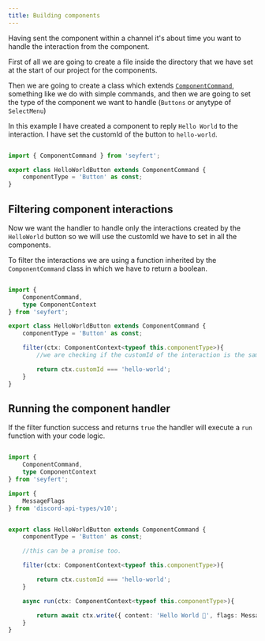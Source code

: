 ```yaml
---
title: Building components
---
```


Having sent the component within a channel it's about time you want to handle the interaction from the component.

First of all we are going to create a file inside the directory that we have set at the start of our project for the components.

Then we are going to create a class which extends [`ComponentCommand`](/api/classes/componentcommand), something like we do with simple commands, and then we are going to set the type of the component we want to handle (`Buttons` or anytype of `SelectMenu`)


In this example I have created a component to reply `Hello World` to the interaction. I have set the customId of the button to `hello-world`.

```ts showLineNumbers copy

import { ComponentCommand } from 'seyfert';

export class HelloWorldButton extends ComponentCommand {
    componentType = 'Button' as const;
}
```

## Filtering component interactions

Now we want the handler to handle only the interactions created by the `HelloWorld` button so we will use the customId we have to set in all the components.

To filter the interactions we are using a function inherited by the `ComponentCommand` class in which we have to return a boolean.

```ts ins={9-13} showLineNumbers copy

import {
    ComponentCommand,
    type ComponentContext
} from 'seyfert';

export class HelloWorldButton extends ComponentCommand {
    componentType = 'Button' as const;

    filter(ctx: ComponentContext<typeof this.componentType>){
        //we are checking if the customId of the interaction is the same that the one set in my button

        return ctx.customId === 'hello-world';
    }
}
```

## Running the component handler

If the filter function success and returns `true` the handler will execute a `run` function with your code logic.

```ts ins={21-24} showLineNumbers copy

import {
    ComponentCommand,
    type ComponentContext
} from 'seyfert';

import {
    MessageFlags
} from 'discord-api-types/v10';


export class HelloWorldButton extends ComponentCommand {
    componentType = 'Button' as const;

    //this can be a promise too.

    filter(ctx: ComponentContext<typeof this.componentType>){

        return ctx.customId === 'hello-world';
    }

    async run(ctx: ComponentContext<typeof this.componentType>){

        return await ctx.write({ content: 'Hello World 👋', flags: MessageFlags.Ephemeral })
    }
}
```